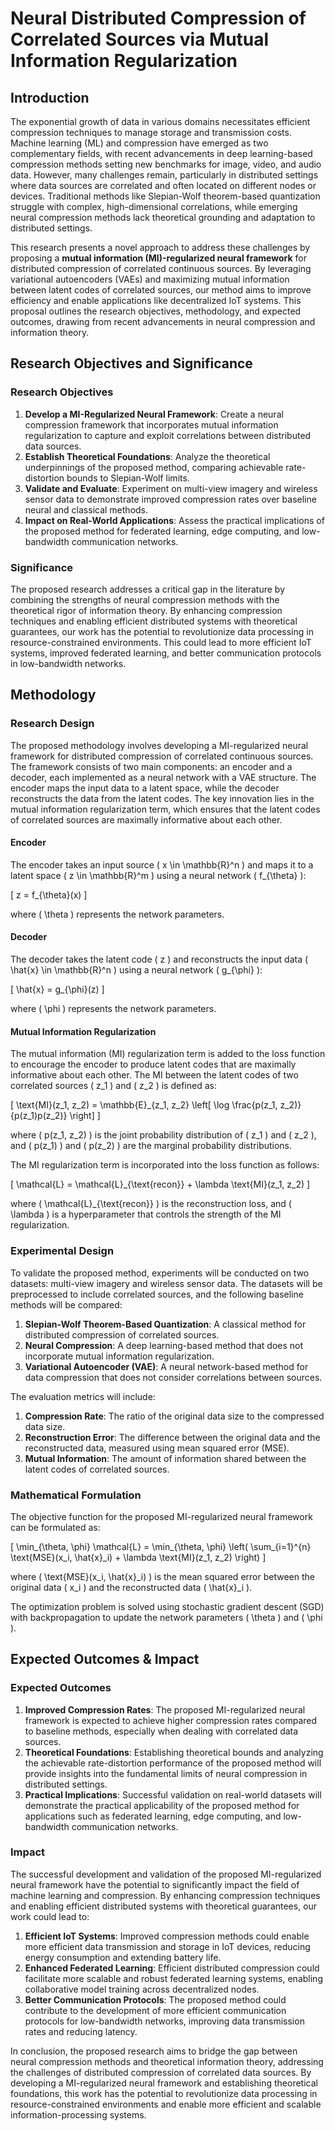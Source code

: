 # Neural Distributed Compression of Correlated Sources via Mutual Information Regularization

## Introduction

The exponential growth of data in various domains necessitates efficient compression techniques to manage storage and transmission costs. Machine learning (ML) and compression have emerged as two complementary fields, with recent advancements in deep learning-based compression methods setting new benchmarks for image, video, and audio data. However, many challenges remain, particularly in distributed settings where data sources are correlated and often located on different nodes or devices. Traditional methods like Slepian-Wolf theorem-based quantization struggle with complex, high-dimensional correlations, while emerging neural compression methods lack theoretical grounding and adaptation to distributed settings.

This research presents a novel approach to address these challenges by proposing a **mutual information (MI)-regularized neural framework** for distributed compression of correlated continuous sources. By leveraging variational autoencoders (VAEs) and maximizing mutual information between latent codes of correlated sources, our method aims to improve efficiency and enable applications like decentralized IoT systems. This proposal outlines the research objectives, methodology, and expected outcomes, drawing from recent advancements in neural compression and information theory.

## Research Objectives and Significance

### Research Objectives

1. **Develop a MI-Regularized Neural Framework**: Create a neural compression framework that incorporates mutual information regularization to capture and exploit correlations between distributed data sources.
2. **Establish Theoretical Foundations**: Analyze the theoretical underpinnings of the proposed method, comparing achievable rate-distortion bounds to Slepian-Wolf limits.
3. **Validate and Evaluate**: Experiment on multi-view imagery and wireless sensor data to demonstrate improved compression rates over baseline neural and classical methods.
4. **Impact on Real-World Applications**: Assess the practical implications of the proposed method for federated learning, edge computing, and low-bandwidth communication networks.

### Significance

The proposed research addresses a critical gap in the literature by combining the strengths of neural compression methods with the theoretical rigor of information theory. By enhancing compression techniques and enabling efficient distributed systems with theoretical guarantees, our work has the potential to revolutionize data processing in resource-constrained environments. This could lead to more efficient IoT systems, improved federated learning, and better communication protocols in low-bandwidth networks.

## Methodology

### Research Design

The proposed methodology involves developing a MI-regularized neural framework for distributed compression of correlated continuous sources. The framework consists of two main components: an encoder and a decoder, each implemented as a neural network with a VAE structure. The encoder maps the input data to a latent space, while the decoder reconstructs the data from the latent codes. The key innovation lies in the mutual information regularization term, which ensures that the latent codes of correlated sources are maximally informative about each other.

#### Encoder

The encoder takes an input source \( x \in \mathbb{R}^n \) and maps it to a latent space \( z \in \mathbb{R}^m \) using a neural network \( f_{\theta} \):

\[ z = f_{\theta}(x) \]

where \( \theta \) represents the network parameters.

#### Decoder

The decoder takes the latent code \( z \) and reconstructs the input data \( \hat{x} \in \mathbb{R}^n \) using a neural network \( g_{\phi} \):

\[ \hat{x} = g_{\phi}(z) \]

where \( \phi \) represents the network parameters.

#### Mutual Information Regularization

The mutual information (MI) regularization term is added to the loss function to encourage the encoder to produce latent codes that are maximally informative about each other. The MI between the latent codes of two correlated sources \( z_1 \) and \( z_2 \) is defined as:

\[ \text{MI}(z_1, z_2) = \mathbb{E}_{z_1, z_2} \left[ \log \frac{p(z_1, z_2)}{p(z_1)p(z_2)} \right] \]

where \( p(z_1, z_2) \) is the joint probability distribution of \( z_1 \) and \( z_2 \), and \( p(z_1) \) and \( p(z_2) \) are the marginal probability distributions.

The MI regularization term is incorporated into the loss function as follows:

\[ \mathcal{L} = \mathcal{L}_{\text{recon}} + \lambda \text{MI}(z_1, z_2) \]

where \( \mathcal{L}_{\text{recon}} \) is the reconstruction loss, and \( \lambda \) is a hyperparameter that controls the strength of the MI regularization.

### Experimental Design

To validate the proposed method, experiments will be conducted on two datasets: multi-view imagery and wireless sensor data. The datasets will be preprocessed to include correlated sources, and the following baseline methods will be compared:

1. **Slepian-Wolf Theorem-Based Quantization**: A classical method for distributed compression of correlated sources.
2. **Neural Compression**: A deep learning-based method that does not incorporate mutual information regularization.
3. **Variational Autoencoder (VAE)**: A neural network-based method for data compression that does not consider correlations between sources.

The evaluation metrics will include:

1. **Compression Rate**: The ratio of the original data size to the compressed data size.
2. **Reconstruction Error**: The difference between the original data and the reconstructed data, measured using mean squared error (MSE).
3. **Mutual Information**: The amount of information shared between the latent codes of correlated sources.

### Mathematical Formulation

The objective function for the proposed MI-regularized neural framework can be formulated as:

\[ \min_{\theta, \phi} \mathcal{L} = \min_{\theta, \phi} \left( \sum_{i=1}^{n} \text{MSE}(x_i, \hat{x}_i) + \lambda \text{MI}(z_1, z_2) \right) \]

where \( \text{MSE}(x_i, \hat{x}_i) \) is the mean squared error between the original data \( x_i \) and the reconstructed data \( \hat{x}_i \).

The optimization problem is solved using stochastic gradient descent (SGD) with backpropagation to update the network parameters \( \theta \) and \( \phi \).

## Expected Outcomes & Impact

### Expected Outcomes

1. **Improved Compression Rates**: The proposed MI-regularized neural framework is expected to achieve higher compression rates compared to baseline methods, especially when dealing with correlated data sources.
2. **Theoretical Foundations**: Establishing theoretical bounds and analyzing the achievable rate-distortion performance of the proposed method will provide insights into the fundamental limits of neural compression in distributed settings.
3. **Practical Implications**: Successful validation on real-world datasets will demonstrate the practical applicability of the proposed method for applications such as federated learning, edge computing, and low-bandwidth communication networks.

### Impact

The successful development and validation of the proposed MI-regularized neural framework have the potential to significantly impact the field of machine learning and compression. By enhancing compression techniques and enabling efficient distributed systems with theoretical guarantees, our work could lead to:

1. **Efficient IoT Systems**: Improved compression methods could enable more efficient data transmission and storage in IoT devices, reducing energy consumption and extending battery life.
2. **Enhanced Federated Learning**: Efficient distributed compression could facilitate more scalable and robust federated learning systems, enabling collaborative model training across decentralized nodes.
3. **Better Communication Protocols**: The proposed method could contribute to the development of more efficient communication protocols for low-bandwidth networks, improving data transmission rates and reducing latency.

In conclusion, the proposed research aims to bridge the gap between neural compression methods and theoretical information theory, addressing the challenges of distributed compression of correlated data sources. By developing a MI-regularized neural framework and establishing theoretical foundations, this work has the potential to revolutionize data processing in resource-constrained environments and enable more efficient and scalable information-processing systems.